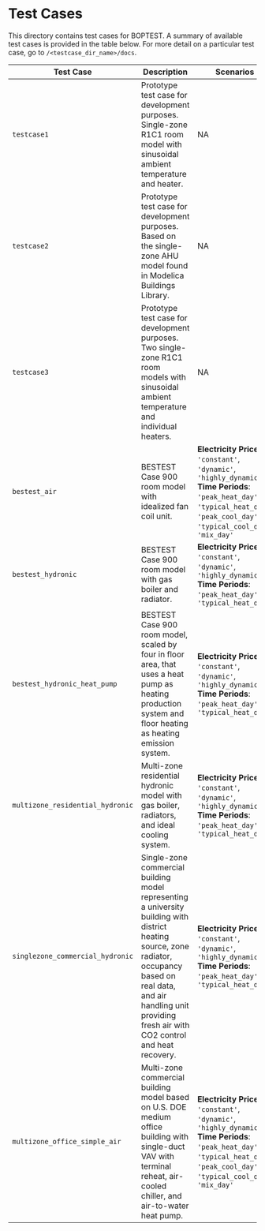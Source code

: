 # Test Cases

This directory contains test cases for BOPTEST.  A summary of available test cases is provided in the table below.  For more detail on a particular test case, go to ``/<testcase_dir_name>/docs``.

| Test Case                                                  | Description                                   | Scenarios |
|------------------------------------------------------------|-----------------------------------------------|--------------------|
| ``testcase1`` | Prototype test case for development purposes.  Single-zone R1C1 room model with sinusoidal ambient temperature and heater. |NA|
| ``testcase2``| Prototype test case for development purposes.  Based on the single-zone AHU model found in Modelica Buildings Library. |NA|
| ``testcase3``| Prototype test case for development purposes.  Two single-zone R1C1 room models with sinusoidal ambient temperature and individual heaters. |NA|
| ``bestest_air``| BESTEST Case 900 room model with idealized fan coil unit.|**Electricity Prices**: <br />``'constant'``, <br />``'dynamic'``, <br />``'highly_dynamic'``<br />**Time Periods**:<br />``'peak_heat_day'``, <br />``'typical_heat_day'``, <br />``'peak_cool_day'``, <br />``'typical_cool_day'``, <br />``'mix_day'``|
| ``bestest_hydronic``| BESTEST Case 900 room model with gas boiler and radiator.|**Electricity Prices**: <br />``'constant'``, <br />``'dynamic'``, <br />``'highly_dynamic'``<br />**Time Periods**: <br />``'peak_heat_day'``, <br />``'typical_heat_day'``|
| ``bestest_hydronic_heat_pump``| BESTEST Case 900 room model, scaled by four in floor area, that uses a heat pump as heating production system and floor heating as heating emission system.|**Electricity Prices**: <br />``'constant'``, <br />``'dynamic'``, <br />``'highly_dynamic'``<br />**Time Periods**: <br />``'peak_heat_day'``, <br />``'typical_heat_day'``|
| ``multizone_residential_hydronic``| Multi-zone residential hydronic model with gas boiler, radiators, and ideal cooling system. |**Electricity Prices**: <br />``'constant'``, <br />``'dynamic'``, <br />``'highly_dynamic'``<br />**Time Periods**: <br />``'peak_heat_day'``, <br />``'typical_heat_day'``|
| ``singlezone_commercial_hydronic``| Single-zone commercial building model representing a university building with district heating source, zone radiator, occupancy based on real data, and air handling unit providing fresh air with CO2 control and heat recovery. |**Electricity Prices**: <br />``'constant'``, <br />``'dynamic'``, <br />``'highly_dynamic'``<br />**Time Periods**: <br />``'peak_heat_day'``, <br />``'typical_heat_day'``|
| ``multizone_office_simple_air`` | Multi-zone commercial building model based on U.S. DOE medium office building with single-duct VAV with terminal reheat, air-cooled chiller, and air-to-water heat pump.|**Electricity Prices**: <br />``'constant'``, <br />``'dynamic'``, <br />``'highly_dynamic'``<br />**Time Periods**:<br />``'peak_heat_day'``, <br />``'typical_heat_day'``, <br />``'peak_cool_day'``, <br />``'typical_cool_day'``, <br />``'mix_day'``|
